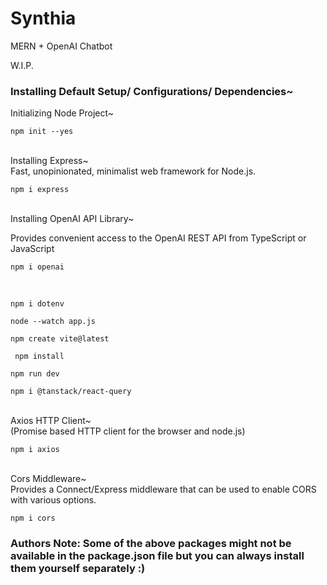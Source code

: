 # Synthia
MERN + OpenAI Chatbot 

W.I.P.

### Installing Default Setup/ Configurations/ Dependencies~

Initializing Node Project~
```
npm init --yes
```
<br>
Installing Express~
<br>
Fast, unopinionated, minimalist web framework for Node.js.
<br>

```
npm i express
```
<br>
Installing OpenAI API Library~

Provides convenient access to the OpenAI REST API from TypeScript or JavaScript
<br>

```
npm i openai
```
<br>

```
npm i dotenv
```
```
node --watch app.js
```
```
npm create vite@latest
```
```
 npm install
```
```
npm run dev
```
```
npm i @tanstack/react-query
```
<br>
Axios HTTP Client~
<br>
(Promise based HTTP client for the browser and node.js)

```
npm i axios
```
<br>
Cors Middleware~
<br>
Provides a Connect/Express middleware that can be used to enable CORS with various options.

```
npm i cors
```

### Authors Note: Some of the above packages might not be available in the package.json file but you can always install them yourself separately :)
